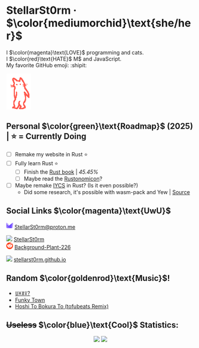 # StellarSt0rm · $\color{mediumorchid}\text{she/her}$
I $\color{magenta}\text{LOVE}$ programming and cats. \
I $\color{red}\text{HATE}$ M$ and JavaScript. \
My favorite GitHub emoji: :shipit:

<img title="GIF made by @owiebrainhurts" src="images/cat-griddy.gif" />

## Personal $\color{green}\text{Roadmap}$ (2025) | ⭐ = Currently Doing
- [ ] Remake my website in Rust ⭐
- [ ] Fully learn Rust ⭐
  - [ ] Finish the [Rust book](https://rust-book.cs.brown.edu) | *45.45%*
  - [ ] Maybe read the [Rustonomicon](https://doc.rust-lang.org/nomicon/intro.html)?
- [ ] Maybe remake [IYCS](https://github.com/StellarSt0rm/IYCS) in Rust? (Is it even possible?)
  - Did some research, it's possible with wasm-pack and Yew | [Source](https://github.com/bonomat/rust-wasm-firefox-extension)

## Social Links $\color{magenta}\text{UwU}$
<img src="images/Proton.svg" height="18"> [StellarSt0rm@proton.me](mailto:StellarSt0rm@proton.me)

<img src="images/Discord.png" height="18"> [StellarSt0rm](https://discord.com/users/865498115360292894) \
<img src="images/Reddit.png" height="18"> [Background-Plant-226](https://www.reddit.com/user/Background-Plant-226)

<img src="images/Web.png" height="18"> [stellarst0rm.github.io](https://stellarst0rm.github.io)

## Random $\color{goldenrod}\text{Music}$!
- [ꅐꁝꁲꋖ?](https://www.youtube.com/watch?v=dQw4w9WgXcQ)
- [Funky Town](https://www.youtube.com/watch?v=QX43QTYyV-8)
- [Hoshi To Bokura To (tofubeats Remix)](https://www.youtube.com/watch?v=iBt9yhgho6Y)

## ~~Useless~~ $\color{blue}\text{Cool}$ Statistics:
<p align="center">
  <!-- Stats -->
  <picture>
    <source
      srcset="https://github-readme-stats.vercel.app/api?username=StellarSt0rm&show_icons=true&hide_rank=true&bg_color=00000000&hide_border=true"
      media="(prefers-color-scheme: light)"
    />
    <img height=200
      src="https://github-readme-stats.vercel.app/api?username=StellarSt0rm&show_icons=true&hide_rank=true&bg_color=00000000&hide_border=true&theme=radical"
    />
  </picture>
  <!-- Top Langs. JavaScript excluded because i hate JavaScript. -->
  <picture>
    <source
      srcset="https://github-readme-stats.vercel.app/api/top-langs/?username=StellarSt0rm&layout=donut&hide=javascript&bg_color=00000000&hide_border=true"
      media="(prefers-color-scheme: light)"
    />
    <img height=200
      src="https://github-readme-stats.vercel.app/api/top-langs/?username=StellarSt0rm&layout=donut&hide=javascript&bg_color=00000000&hide_border=true&theme=radical"
    />
  </picture>
</p>
